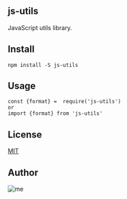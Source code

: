 ## js-utils

JavaScript utils library.


## Install
```
npm install -S js-utils
```

## Usage

```
const {format} =  require('js-utils')
or
import {format} from 'js-utils'

```
## License

[MIT](http://opensource.org/licenses/MIT)


## Author

![me](https://s.gravatar.com/avatar/1fe24100ab2109076fd777d1ad0a28c5?s=100)
